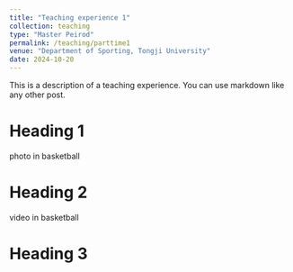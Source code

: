 ```yaml
---
title: "Teaching experience 1"
collection: teaching
type: "Master Peirod"
permalink: /teaching/parttime1
venue: "Department of Sporting, Tongji University"
date: 2024-10-20
---
```


This is a description of a teaching experience. You can use markdown like any other post.

Heading 1
======
photo in basketball

Heading 2
======
video in basketball

Heading 3
======
